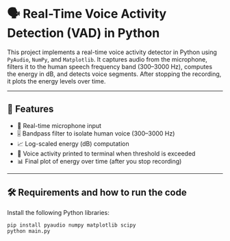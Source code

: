# 🗣️ Real-Time Voice Activity Detection (VAD) in Python

This project implements a real-time voice activity detector in Python using `PyAudio`, `NumPy`, and `Matplotlib`. It captures audio from the microphone, filters it to the human speech frequency band (300–3000 Hz), computes the energy in dB, and detects voice segments. After stopping the recording, it plots the energy levels over time.

---

## 🔧 Features

- 🎤 Real-time microphone input
- 🎚️ Bandpass filter to isolate human voice (300–3000 Hz)
- 📈 Log-scaled energy (dB) computation
- 🧠 Voice activity printed to terminal when threshold is exceeded
- 📊 Final plot of energy over time (after you stop recording)

---

## 🛠️ Requirements and how to run the code

Install the following Python libraries:

```bash
pip install pyaudio numpy matplotlib scipy
python main.py
